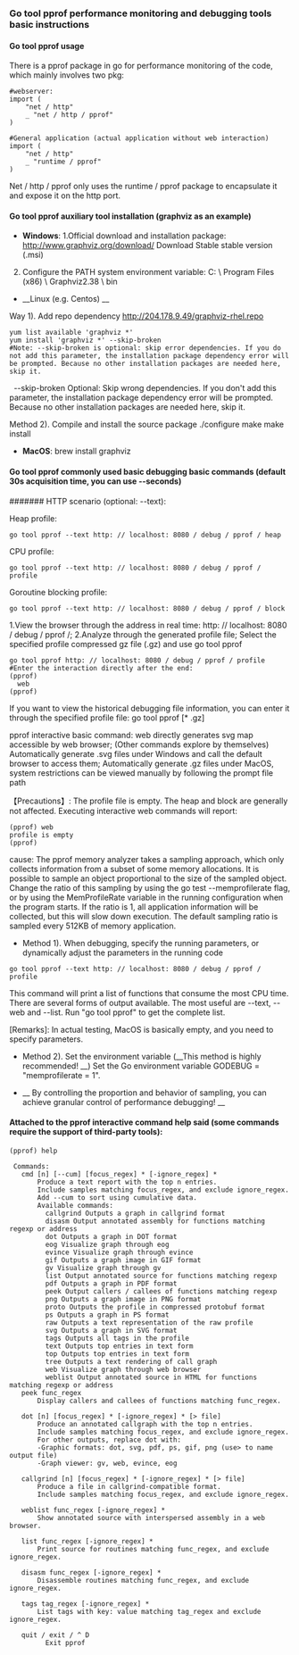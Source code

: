 ### Go tool pprof performance monitoring and debugging tools basic instructions

#### Go tool pprof usage

There is a pprof package in go for performance monitoring of the code, which mainly involves two pkg:

```
#webserver:
import (
    "net / http"
    _ "net / http / pprof"
)

#General application (actual application without web interaction)
import (
    "net / http"
    _ "runtime / pprof"
)
```

Net / http / pprof only uses the runtime / pprof package to encapsulate it and expose it on the http port.


#### Go tool pprof auxiliary tool installation (graphviz as an example)

* __Windows__:
1.Official download and installation package: http://www.graphviz.org/download/
Download Stable stable version (.msi)
2. Configure the PATH system environment variable:
C: \ Program Files (x86) \ Graphviz2.38 \ bin

* __Linux (e.g. Centos) __

Way 1). Add repo dependency http://204.178.9.49/graphviz-rhel.repo
```
yum list available 'graphviz *'
yum install 'graphviz *' --skip-broken
#Note: --skip-broken is optional: skip error dependencies. If you do not add this parameter, the installation package dependency error will be prompted. Because no other installation packages are needed here, skip it.
```
  --skip-broken Optional: Skip wrong dependencies. If you don't add this parameter, the installation package dependency error will be prompted. Because no other installation packages are needed here, skip it.

Method 2). Compile and install the source package
./configure
make
make install

* __MacOS__:
brew install graphviz


#### Go tool pprof commonly used basic debugging basic commands (default 30s acquisition time, you can use --seconds)


####### HTTP scenario (optional: --text):

Heap profile:
```
go tool pprof --text http: // localhost: 8080 / debug / pprof / heap
```
CPU profile:
```
go tool pprof --text http: // localhost: 8080 / debug / pprof / profile
```
Goroutine blocking profile:
```
go tool pprof --text http: // localhost: 8080 / debug / pprof / block
```

1.View the browser through the address in real time: http: // localhost: 8080 / debug / pprof /;
2.Analyze through the generated profile file;
Select the specified profile compressed gz file (.gz) and use go tool pprof
```
go tool pprof http: // localhost: 8080 / debug / pprof / profile
#Enter the interaction directly after the end:
(pprof)
  web
(pprof)
```

If you want to view the historical debugging file information, you can enter it through the specified profile file:
go tool pprof [* .gz]

pprof interactive basic command: web directly generates svg map accessible by web browser;
(Other commands explore by themselves)
Automatically generate .svg files under Windows and call the default browser to access them;
Automatically generate .gz files under MacOS, system restrictions can be viewed manually by following the prompt file path

【Precautions】:
The profile file is empty. The heap and block are generally not affected.
Executing interactive web commands will report:
```
(pprof) web
profile is empty
(pprof)
```
cause:
The pprof memory analyzer takes a sampling approach, which only collects information from a subset of some memory allocations. It is possible to sample an object proportional to the size of the sampled object. Change the ratio of this sampling by using the go test --memprofilerate flag, or by using the MemProfileRate variable in the running configuration when the program starts. If the ratio is 1, all application information will be collected, but this will slow down execution. The default sampling ratio is sampled every 512KB of memory application.

* Method 1). When debugging, specify the running parameters, or dynamically adjust the parameters in the running code
```
go tool pprof --text http: // localhost: 8080 / debug / pprof / profile
```
This command will print a list of functions that consume the most CPU time.
There are several forms of output available. The most useful are --text, --web and --list. Run "go tool pprof" to get the complete list.

[Remarks]:
In actual testing, MacOS is basically empty, and you need to specify parameters.

* Method 2). Set the environment variable (__This method is highly recommended! __) Set the Go environment variable GODEBUG = "memprofilerate = 1".

* __ By controlling the proportion and behavior of sampling, you can achieve granular control of performance debugging! __



#### Attached to the pprof interactive command help said (some commands require the support of third-party tools):
```
(pprof) help
 
 Commands:
   cmd [n] [--cum] [focus_regex] * [-ignore_regex] *
       Produce a text report with the top n entries.
       Include samples matching focus_regex, and exclude ignore_regex.
       Add --cum to sort using cumulative data.
       Available commands:
         callgrind Outputs a graph in callgrind format
         disasm Output annotated assembly for functions matching regexp or address
         dot Outputs a graph in DOT format
         eog Visualize graph through eog
         evince Visualize graph through evince
         gif Outputs a graph image in GIF format
         gv Visualize graph through gv
         list Output annotated source for functions matching regexp
         pdf Outputs a graph in PDF format
         peek Output callers / callees of functions matching regexp
         png Outputs a graph image in PNG format
         proto Outputs the profile in compressed protobuf format
         ps Outputs a graph in PS format
         raw Outputs a text representation of the raw profile
         svg Outputs a graph in SVG format
         tags Outputs all tags in the profile
         text Outputs top entries in text form
         top Outputs top entries in text form
         tree Outputs a text rendering of call graph
         web Visualize graph through web browser
         weblist Output annotated source in HTML for functions matching regexp or address
   peek func_regex
       Display callers and callees of functions matching func_regex.
 
   dot [n] [focus_regex] * [-ignore_regex] * [> file]
       Produce an annotated callgraph with the top n entries.
       Include samples matching focus_regex, and exclude ignore_regex.
       For other outputs, replace dot with:
       -Graphic formats: dot, svg, pdf, ps, gif, png (use> to name output file)
       -Graph viewer: gv, web, evince, eog
 
   callgrind [n] [focus_regex] * [-ignore_regex] * [> file]
       Produce a file in callgrind-compatible format.
       Include samples matching focus_regex, and exclude ignore_regex.
 
   weblist func_regex [-ignore_regex] *
       Show annotated source with interspersed assembly in a web browser.
 
   list func_regex [-ignore_regex] *
       Print source for routines matching func_regex, and exclude ignore_regex.
 
   disasm func_regex [-ignore_regex] *
       Disassemble routines matching func_regex, and exclude ignore_regex.
 
   tags tag_regex [-ignore_regex] *
       List tags with key: value matching tag_regex and exclude ignore_regex.
 
   quit / exit / ^ D
         Exit pprof